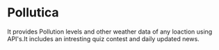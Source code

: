 # Pollutica
It provides Pollution levels and other weather data of any loaction using API's.It includes an intresting quiz contest and daily updated news. 

